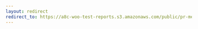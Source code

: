```yaml
---
layout: redirect
redirect_to: https://a8c-woo-test-reports.s3.amazonaws.com/public/pr-merge/38569/api/index.html
---
```

